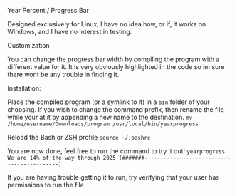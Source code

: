 Year Percent / Progress Bar

Designed exclusively for Linux, I have no idea how, or if, it works on Windows, and I have no interest in testing.

Customization

You can change the progress bar width by compiling the program with a different value for it. It is very obviously highlighted in the code so im sure there wont be any trouble in finding it.

Installation:

Place the compiled program (or a symlink to it) in a `bin` folder of your choosing.
If you wish to change the command prefix, then rename the file while your at it by appending a new name to the destination.
`mv /home/username/Downloads/program /usr/local/bin/yearprogress`

Reload the Bash or ZSH profile 
`source ~/.bashrc`

You are now done, feel free to run the command to try it out!
`yearprogress`
`We are 14% of the way through 2025
[#######-------------------------------------------]`

If you are having trouble getting it to run, try verifying that your user has permissions to run the file